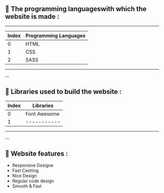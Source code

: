 ## :pushpin: The programming languages ​​with which the website is made : 
---

Index  |  Programming Languages
------- |  ---------------------
0       |  HTML
1       |  CSS
2       |  SASS
--------------------------------


--
## :pushpin: Libraries used to build the website :
Index  |  Libraries
------- |  ---------------------
0       |  Font Awesome
1       |  -----------
--------------------------------


--
## :pushpin: Website features :
  - Responsive Designe
  - Fast Cashing
  - Nice Design
  - Regular code design
  - Smooth & Fast 
  
